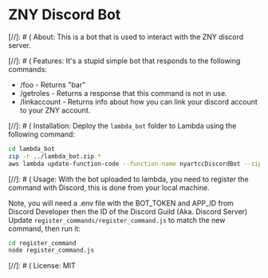 # ZNY Discord Bot

[//]: # ( About:
This is a bot that is used to interact with the ZNY discord server.

[//]: # ( Features:
It's a stupid simple bot that responds to the following commands:
 - /foo - Returns "bar"
 - /getroles - Returns a response that this command is not in use.
 - /linkaccount - Returns info about how you can link your discord account to your ZNY account.

[//]: # ( Installation:
Deploy the `lambda_bot` folder to Lambda using the following command:
```bash
cd lambda_bot
zip -r ../lambda_bot.zip *
aws lambda update-function-code --function-name nyartccDiscordBot --zip-file fileb://../lambda_bot.zip
```

[//]: # ( Usage:
With the bot uploaded to lambda, you need to register the command with Discord, this is done from your local machine.

Note, you will need a .env file with the BOT_TOKEN and APP_ID from Discord Developer then the ID of the Discord Guild (Aka. Discord Server)
Update `register_commands/register_command.js` to match the new command, then run it:

```bash
cd register_command
node register_command.js
```

[//]: # ( License: 
MIT